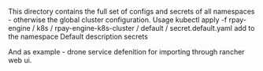 This directory contains the full set of configs and secrets of all namespaces - otherwise the global cluster configuration.
Usage
kubectl apply -f rpay-engine / k8s / rpay-engine-k8s-cluster / default / secret.default.yaml add to the namespace Default description secrets

And as example - drone service defenition for importing  through rancher web ui.